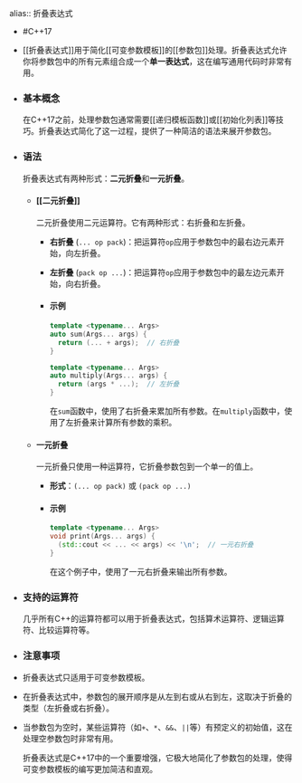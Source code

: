 alias:: 折叠表达式

- #C++17
- [[折叠表达式]]用于简化[[可变参数模板]]的[[参数包]]处理。折叠表达式允许你将参数包中的所有元素组合成一个**单一表达式**，这在编写通用代码时非常有用。
- ### 基本概念
  
  在C++17之前，处理参数包通常需要[[递归模板函数]]或[[初始化列表]]等技巧。折叠表达式简化了这一过程，提供了一种简洁的语法来展开参数包。
- ### 语法
  折叠表达式有两种形式：**二元折叠**和**一元折叠**。
	- #### [[二元折叠]]
	  二元折叠使用二元运算符。它有两种形式：右折叠和左折叠。
		- **右折叠** (`... op pack`)：把运算符`op`应用于参数包中的最右边元素开始，向左折叠。
		- **左折叠** (`pack op ...`)：把运算符`op`应用于参数包中的最左边元素开始，向右折叠。
		- #### 示例
		  
		  ```cpp
		  template <typename... Args>
		  auto sum(Args... args) {
		    return (... + args);  // 右折叠
		  }
		  
		  template <typename... Args>
		  auto multiply(Args... args) {
		    return (args * ...);  // 左折叠
		  }
		  ```
		  
		  在`sum`函数中，使用了右折叠来累加所有参数。在`multiply`函数中，使用了左折叠来计算所有参数的乘积。
	- #### 一元折叠
	  
	  一元折叠只使用一种运算符，它折叠参数包到一个单一的值上。
		- **形式**：`(... op pack)` 或 `(pack op ...)`
		- #### 示例
		  
		  ```cpp
		  template <typename... Args>
		  void print(Args... args) {
		    (std::cout << ... << args) << '\n';  // 一元右折叠
		  }
		  ```
		  
		  在这个例子中，使用了一元右折叠来输出所有参数。
- ### 支持的运算符
  
  几乎所有C++的运算符都可以用于折叠表达式，包括算术运算符、逻辑运算符、比较运算符等。
- ### 注意事项
- 折叠表达式只适用于可变参数模板。
- 在折叠表达式中，参数包的展开顺序是从左到右或从右到左，这取决于折叠的类型（左折叠或右折叠）。
- 当参数包为空时，某些运算符（如`+`、`*`、`&&`、`||`等）有预定义的初始值，这在处理空参数包时非常有用。
  
  折叠表达式是C++17中的一个重要增强，它极大地简化了参数包的处理，使得可变参数模板的编写更加简洁和直观。